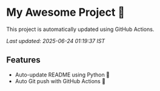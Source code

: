 # My Awesome Project 🚀

This project is automatically updated using GitHub Actions.

_Last updated: 2025-06-24 01:19:37 IST_

## Features
- Auto-update README using Python 🐍
- Auto Git push with GitHub Actions 🤖
